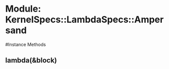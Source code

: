 # Module: KernelSpecs::LambdaSpecs::Ampersand
    




#Instance Methods
## lambda(&block) [](#method-i-lambda)

